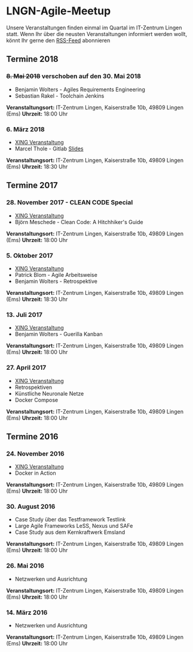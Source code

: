 # LNGN-Agile-Meetup
Unsere Veranstaltungen finden einmal im Quartal im IT-Zentrum Lingen statt. 
Wenn Ihr über die neusten Veranstaltungen informiert werden wollt, könnt Ihr gerne 
den [RSS-Feed](https://github.com/lngn-agile-meetup/lngn-agile-meetup.github.io/commits/master.atom) abonnieren

## Termine 2018

### ~~8. Mai 2018~~ verschoben auf den 30. Mai 2018
* Benjamin Wolters - Agiles Requirements Engineering
* Sebastian Rakel - Toolchain Jenkins

__Veranstaltungsort:__ IT-Zentrum Lingen, Kaiserstraße 10b, 49809 Lingen (Ems)
__Uhrzeit:__ 18:00 Uhr

### 6. März 2018
* [XING Veranstaltung](https://www.xing.com/events/lngn-agile-meetup-nine-1915601)
* Marcel Thole - Gitlab [Slides](https://talks.marcelthole.de/toolchains/gitlab.html)

__Veranstaltungsort:__ IT-Zentrum Lingen, Kaiserstraße 10b, 49809 Lingen (Ems)
__Uhrzeit:__ 18:30 Uhr

## Termine 2017

### 28. November 2017 - CLEAN CODE Special
* [XING Veranstaltung](https://www.xing.com/events/lngn-agile-meetup-clean-code-special-1873530)
* Björn Meschede - Clean Code: A Hitchhiker's Guide

__Veranstaltungsort:__ IT-Zentrum Lingen, Kaiserstraße 10b, 49809 Lingen (Ems)
__Uhrzeit:__ 18:00 Uhr

### 5. Oktober 2017
* [XING Veranstaltung](https://www.xing.com/events/lngn-agile-meetup-1853207)
* Patrick Blom - Agile Arbeitsweise 
* Benjamin Wolters - Retrospektive

__Veranstaltungsort:__ IT-Zentrum Lingen, Kaiserstraße 10b, 49809 Lingen (Ems)
__Uhrzeit:__ 18:30 Uhr

### 13. Juli 2017
* [XING Veranstaltung](https://www.xing.com/events/lngn-agile-meetup-1833581)
* Benjamin Wolters - Guerilla Kanban

__Veranstaltungsort:__ IT-Zentrum Lingen, Kaiserstraße 10b, 49809 Lingen (Ems)
__Uhrzeit:__ 18:00 Uhr

### 27. April 2017
* [XING Veranstaltung](https://www.xing.com/events/lngn-agile-meetup-five-1811313)
* Retrospektiven
* Künstliche Neuronale Netze
* Docker Compose

__Veranstaltungsort:__ IT-Zentrum Lingen, Kaiserstraße 10b, 49809 Lingen (Ems)
__Uhrzeit:__ 18:00 Uhr

## Termine 2016

### 24. November 2016
* [XING Veranstaltung](https://www.xing.com/events/docker-action-lngn-agile-meetup-four-1745326)
* Docker in Action

__Veranstaltungsort:__ IT-Zentrum Lingen, Kaiserstraße 10b, 49809 Lingen (Ems)
__Uhrzeit:__ 18:00 Uhr


### 30. August 2016
* Case Study über das Testframework Testlink
* Large Agile Frameworks LeSS, Nexus und SAFe 
* Case Study aus dem Kernkraftwerk Emsland

__Veranstaltungsort:__ IT-Zentrum Lingen, Kaiserstraße 10b, 49809 Lingen (Ems)
__Uhrzeit:__ 18:00 Uhr


### 26. Mai 2016
* Netzwerken und Ausrichtung

__Veranstaltungsort:__ IT-Zentrum Lingen, Kaiserstraße 10b, 49809 Lingen (Ems)
__Uhrzeit:__ 18:00 Uhr


### 14. März 2016
* Netzwerken und Ausrichtung

__Veranstaltungsort:__ IT-Zentrum Lingen, Kaiserstraße 10b, 49809 Lingen (Ems)
__Uhrzeit:__ 18:00 Uhr

